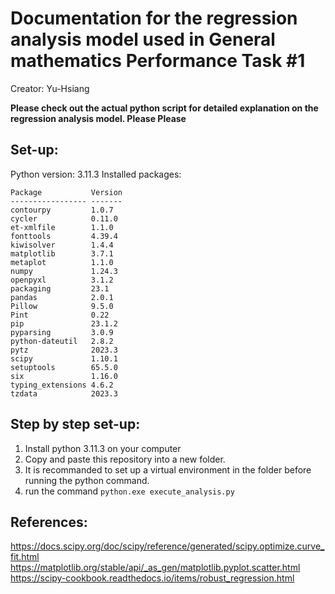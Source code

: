 # Documentation for the regression analysis model used in General mathematics Performance Task #1

Creator: Yu-Hsiang

**Please check out the actual python script for detailed explanation on the regression analysis model. Please Please**
## Set-up:
Python version: 3.11.3
Installed packages:
```
Package           Version
----------------- -------
contourpy         1.0.7
cycler            0.11.0
et-xmlfile        1.1.0
fonttools         4.39.4
kiwisolver        1.4.4
matplotlib        3.7.1
metaplot          1.1.0
numpy             1.24.3
openpyxl          3.1.2
packaging         23.1
pandas            2.0.1
Pillow            9.5.0
Pint              0.22
pip               23.1.2
pyparsing         3.0.9
python-dateutil   2.8.2
pytz              2023.3
scipy             1.10.1
setuptools        65.5.0
six               1.16.0
typing_extensions 4.6.2
tzdata            2023.3
```

## Step by step set-up:
1. Install python 3.11.3 on your computer
2. Copy and paste this repository into a new folder.
3. It is recommanded to set up a virtual environment in the folder before running the python command.
4. run the command ```python.exe execute_analysis.py```

## References:
https://docs.scipy.org/doc/scipy/reference/generated/scipy.optimize.curve_fit.html
https://matplotlib.org/stable/api/_as_gen/matplotlib.pyplot.scatter.html
https://scipy-cookbook.readthedocs.io/items/robust_regression.html
